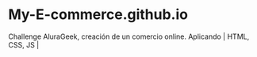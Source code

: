 # My-E-commerce.github.io
Challenge AluraGeek, creación de un comercio online. Aplicando | HTML, CSS, JS |
